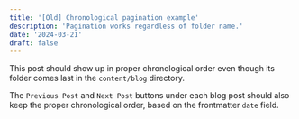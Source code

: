 ```yaml
---
title: '[Old] Chronological pagination example'
description: 'Pagination works regardless of folder name.'
date: '2024-03-21'
draft: false
---
```


This post should show up in proper chronological order even though its folder comes last in the `content/blog` directory.

The `Previous Post` and `Next Post` buttons under each blog post should also keep the proper chronological order, based on the frontmatter `date` field.
